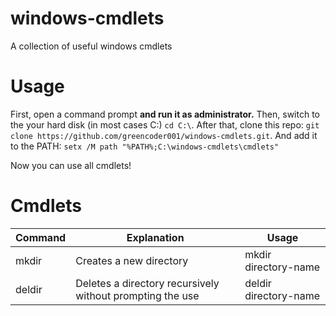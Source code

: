 # windows-cmdlets

A collection of useful windows cmdlets

# Usage

First, open a command prompt **and run it as administrator.**
Then, switch to the your hard disk (in most cases C:)
`cd C:\`.
After that, clone this repo:
`git clone https://github.com/greencoder001/windows-cmdlets.git`.
And add it to the PATH: `setx /M path "%PATH%;C:\windows-cmdlets\cmdlets"`

Now you can use all cmdlets!

# Cmdlets


| Command | Explanation | Usage |
| ------ | ------ | ------ |
| mkdir | Creates a new directory | mkdir directory-name |
| deldir | Deletes a directory recursively without prompting the use | deldir directory-name |
